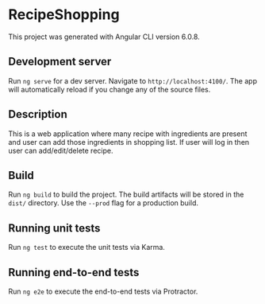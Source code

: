 # RecipeShopping

This project was generated with Angular CLI version 6.0.8.

## Development server

Run `ng serve` for a dev server. Navigate to `http://localhost:4100/`. The app will automatically reload if you change any of the source files.

## Description
This is a web application where many recipe with ingredients are present and user can add those ingredients in shopping list.
If user will log in then user can add/edit/delete recipe.

## Build

Run `ng build` to build the project. The build artifacts will be stored in the `dist/` directory. Use the `--prod` flag for a production build.

## Running unit tests

Run `ng test` to execute the unit tests via Karma.

## Running end-to-end tests

Run `ng e2e` to execute the end-to-end tests via Protractor.


